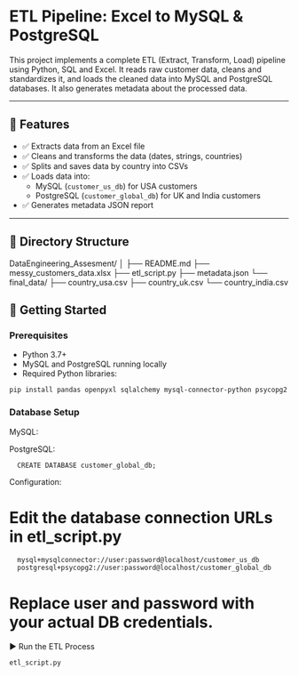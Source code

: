 # ETL Pipeline: Excel to MySQL & PostgreSQL

This project implements a complete ETL (Extract, Transform, Load) pipeline using Python, SQL and Excel. It reads raw customer data, cleans and standardizes it, and loads the cleaned data into MySQL and PostgreSQL databases. It also generates metadata about the processed data.

---

## 🧩 Features

- ✅ Extracts data from an Excel file
- ✅ Cleans and transforms the data (dates, strings, countries)
- ✅ Splits and saves data by country into CSVs
- ✅ Loads data into:
  - MySQL (`customer_us_db`) for USA customers
  - PostgreSQL (`customer_global_db`) for UK and India customers
- ✅ Generates metadata JSON report

---


## 📁 Directory Structure

DataEngineering_Assesment/
│
├── README.md
├── messy_customers_data.xlsx
├── etl_script.py
├── metadata.json
└── final_data/
    ├── country_usa.csv
    ├── country_uk.csv
    └── country_india.csv

## 🚀 Getting Started

### Prerequisites


- Python 3.7+
- MySQL and PostgreSQL running locally
- Required Python libraries:


````pip install pandas openpyxl sqlalchemy mysql-connector-python psycopg2````


### Database Setup

MySQL:

PostgreSQL:

      CREATE DATABASE customer_global_db;

Configuration:

# Edit the database connection URLs in etl_script.py

      mysql+mysqlconnector://user:password@localhost/customer_us_db
      postgresql+psycopg2://user:password@localhost/customer_global_db

# Replace user and password with your actual DB credentials.

▶️ Run the ETL Process

````etl_script.py````
